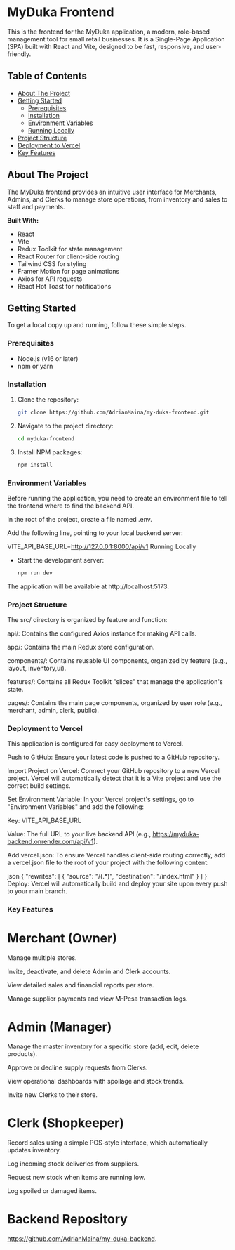 # MyDuka Frontend

This is the frontend for the MyDuka application, a modern, role-based management tool for small retail businesses. It is a Single-Page Application (SPA) built with React and Vite, designed to be fast, responsive, and user-friendly.

## Table of Contents
- [About The Project](#about-the-project)
- [Getting Started](#getting-started)
  - [Prerequisites](#prerequisites)
  - [Installation](#installation)
  - [Environment Variables](#environment-variables)
  - [Running Locally](#running-locally)
- [Project Structure](#project-structure)
- [Deployment to Vercel](#deployment-to-vercel)
- [Key Features](#key-features)

## About The Project
The MyDuka frontend provides an intuitive user interface for Merchants, Admins, and Clerks to manage store operations, from inventory and sales to staff and payments.

**Built With:**
- React
- Vite
- Redux Toolkit for state management
- React Router for client-side routing
- Tailwind CSS for styling
- Framer Motion for page animations
- Axios for API requests
- React Hot Toast for notifications

## Getting Started
To get a local copy up and running, follow these simple steps.

### Prerequisites
- Node.js (v16 or later)
- npm or yarn

### Installation
1. Clone the repository:
   ```sh
   git clone https://github.com/AdrianMaina/my-duka-frontend.git

2. Navigate to the project directory:
   ```sh
   cd myduka-frontend

3. Install NPM packages:
   ```sh
   npm install


### Environment Variables
Before running the application, you need to create an environment file to tell the frontend where to find the backend API.

In the root of the project, create a file named .env.

Add the following line, pointing to your local backend server:


VITE_API_BASE_URL=http://127.0.0.1:8000/api/v1
Running Locally
- Start the development server:
  ```sh
  npm run dev

The application will be available at http://localhost:5173.


### Project Structure
The src/ directory is organized by feature and function:

api/: Contains the configured Axios instance for making API calls.

app/: Contains the main Redux store configuration.

components/: Contains reusable UI components, organized by feature (e.g., layout, inventory,ui).

features/: Contains all Redux Toolkit "slices" that manage the application's state.

pages/: Contains the main page components, organized by user role (e.g., merchant, admin, clerk, public).

### Deployment to Vercel
This application is configured for easy deployment to Vercel.

Push to GitHub: Ensure your latest code is pushed to a GitHub repository.

Import Project on Vercel: Connect your GitHub repository to a new Vercel project. Vercel will automatically detect that it is a Vite project and use the correct build settings.

Set Environment Variable: In your Vercel project's settings, go to "Environment Variables" and add the following:

Key: VITE_API_BASE_URL

Value: The full URL to your live backend API (e.g., https://myduka-backend.onrender.com/api/v1).

Add vercel.json: To ensure Vercel handles client-side routing correctly, add a vercel.json file to the root of your project with the following content:

json
{
  "rewrites": [
    {
      "source": "/(.*)",
      "destination": "/index.html"
    }
  ]
}
Deploy: Vercel will automatically build and deploy your site upon every push to your main branch.

### Key Features
# Merchant (Owner)
Manage multiple stores.

Invite, deactivate, and delete Admin and Clerk accounts.

View detailed sales and financial reports per store.

Manage supplier payments and view M-Pesa transaction logs.

# Admin (Manager)
Manage the master inventory for a specific store (add, edit, delete products).

Approve or decline supply requests from Clerks.

View operational dashboards with spoilage and stock trends.

Invite new Clerks to their store.

# Clerk (Shopkeeper)
Record sales using a simple POS-style interface, which automatically updates inventory.

Log incoming stock deliveries from suppliers.

Request new stock when items are running low.

Log spoiled or damaged items.

# Backend Repository
https://github.com/AdrianMaina/my-duka-backend.
